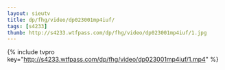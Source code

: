 ```yaml
--- 
layout: sieutv
title: dp/fhg/video/dp023001mp4iuf/
tags: [s4233]
thumb: http://s4233.wtfpass.com/dp/fhg/video/dp023001mp4iuf/1.jpg
---
```

{% include tvpro key="http://s4233.wtfpass.com/dp/fhg/video/dp023001mp4iuf/1.mp4" %} 
